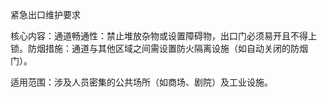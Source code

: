 紧急出口维护要求

核心内容​​：
​​通道畅通性​​：禁止堆放杂物或设置障碍物，出口门必须易开且不得上锁。
​​防烟措施​​：通道与其他区域之间需设置防火隔离设施（如自动关闭的防烟门）。

​​适用范围​​：涉及人员密集的公共场所（如商场、剧院）及工业设施。